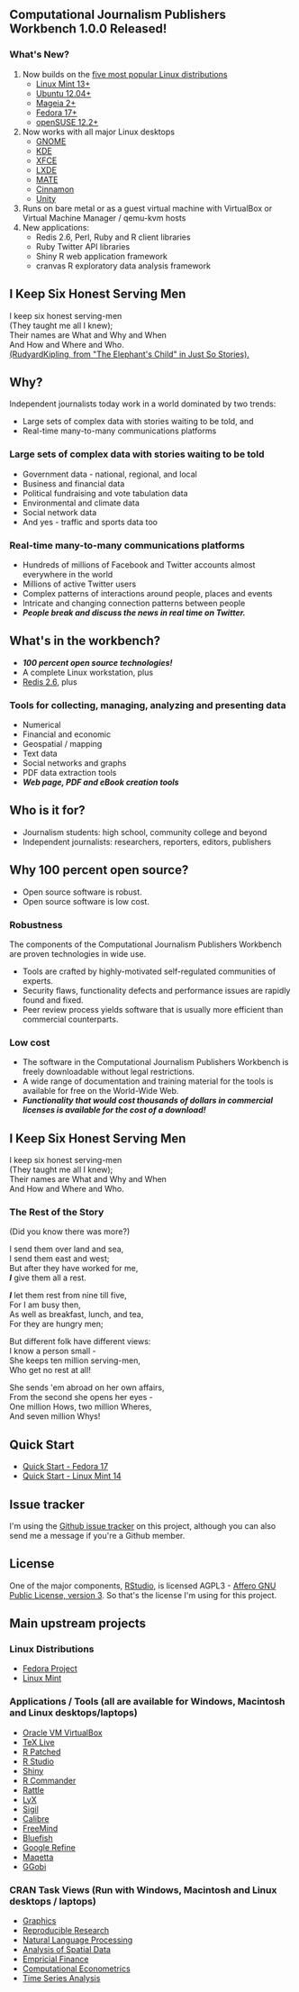## Computational Journalism Publishers Workbench 1.0.0 Released!

### What's New?

1. Now builds on the [five most popular Linux distributions](http://distrowatch.com/dwres.php?resource=popularity)
    * [Linux Mint 13+](http://linuxmint.com/)
    * [Ubuntu 12.04+](http://www.ubuntu.com/)
    * [Mageia 2+](http://www.mageia.org/en/)
    * [Fedora 17+](https://fedoraproject.org/)
    * [openSUSE 12.2+](http://www.opensuse.org/en/)
1. Now works with all major Linux desktops
    * [GNOME](http://www.gnome.org/)
    * [KDE](http://www.kde.org/)
    * [XFCE](http://www.xfce.org/)
    * [LXDE](http://lxde.org/)
    * [MATE](http://mate-desktop.org/)
    * [Cinnamon](http://cinnamon.linuxmint.com/)
    * [Unity](http://unity.ubuntu.com/)
1. Runs on bare metal or as a guest virtual machine with VirtualBox or Virtual Machine Manager / qemu-kvm hosts
1. New applications:
    * Redis 2.6, Perl, Ruby and R client libraries
    * Ruby Twitter API libraries
    * Shiny R web application framework
    * cranvas R exploratory data analysis framework

## I Keep Six Honest Serving Men
I keep six honest serving-men<br>
(They taught me all I knew);<br>
Their names are What and Why and When<br>
And How and Where and Who.<br>
[(RudyardKipling, from "The Elephant's Child" in Just So Stories).](http://c2.com/cgi/wiki?SixHonestServingMen)

## Why?
Independent journalists today work in a world dominated by two trends:

* Large sets of complex data with stories waiting to be told, and
* Real-time many-to-many communications platforms

### Large sets of complex data with stories waiting to be told
* Government data - national, regional, and local
* Business and financial data
* Political fundraising and vote tabulation data
* Environmental and climate data
* Social network data
* And yes - traffic and sports data too

### Real-time many-to-many communications platforms
* Hundreds of millions of Facebook and Twitter accounts almost everywhere in the world
* Millions of active Twitter users
* Complex patterns of interactions around people, places and events
* Intricate and changing connection patterns between people
* ***People break and discuss the news in real time on Twitter.***

## What's in the workbench?
* ***100 percent open source technologies!***
* A complete Linux workstation, plus
* [Redis 2.6](http://redis.io), plus

### Tools for collecting, managing, analyzing and presenting data
* Numerical
* Financial and economic
* Geospatial / mapping
* Text data
* Social networks and graphs
* PDF data extraction tools
* ***Web page, PDF and eBook creation tools***

## Who is it for?
* Journalism students: high school, community college and beyond
* Independent journalists: researchers, reporters, editors, publishers

## Why 100 percent open source?
* Open source software is robust.
* Open source software is low cost.

### Robustness
The components of the Computational Journalism Publishers Workbench are proven technologies in wide use. 

* Tools are crafted by highly-motivated self-regulated communities of experts.
* Security flaws, functionality defects and performance issues are rapidly found and fixed.
* Peer review process yields software that is usually more efficient than commercial counterparts.

### Low cost
* The software in the Computational Journalism Publishers Workbench is freely downloadable without legal restrictions.
* A wide range of documentation and training material for the tools is available for free on the World-Wide Web.
* ***Functionality that would cost thousands of dollars in commercial licenses is available for the cost of a download!***

## I Keep Six Honest Serving Men
I keep six honest serving-men<br>
(They taught me all I knew);<br>
Their names are What and Why and When<br>
And How and Where and Who.<br>

### The Rest of the Story
(Did you know there was more?)

I send them over land and sea,<br>
I send them east and west;<br>
But after they have worked for me,<br>
***I*** give them all a rest.<br>

***I*** let them rest from nine till five,<br>
For I am busy then,<br>
As well as breakfast, lunch, and tea,<br>
For they are hungry men;<br>

But different folk have different views:<br>
I know a person small -<br>
She keeps ten million serving-men,<br>
Who get no rest at all!<br>

She sends 'em abroad on her own affairs,<br>
From the second she opens her eyes -<br>
One million Hows, two million Wheres,<br>
And seven million Whys!<br>

## Quick Start

* [Quick Start - Fedora 17](https://github.com/znmeb/Computational-Journalism-Publishers-Workbench/blob/master/GettingStartedFedora.md)
* [Quick Start - Linux Mint 14](https://github.com/znmeb/Computational-Journalism-Publishers-Workbench/blob/master/GettingStartedLinuxMint.md)

## Issue tracker
I'm using the [Github issue tracker](https://github.com/znmeb/Computational-Journalism-Publishers-Workbench/issues) on this project, although you can also send me a message if you're a Github member.

## License
One of the major components, [RStudio](https://github.com/rstudio/rstudio), is licensed AGPL3 - [Affero GNU Public License, version 3](http://www.gnu.org/licenses/agpl-3.0.txt). So that's the license I'm using for this project.

## Main upstream projects
### Linux Distributions
* [Fedora Project](https://fedoraproject.org/)
* [Linux Mint](http://linuxmint.com/)

### Applications / Tools (all are available for Windows, Macintosh and Linux desktops/laptops)
* [Oracle VM VirtualBox](https://www.virtualbox.org/wiki/Downloads)
* [TeX Live](http://www.tug.org/texlive/acquire-netinstall.html)
* [R Patched](ftp://ftp.stat.math.ethz.ch/Software/R/)
* [R Studio](http://rstudio.org/download/)
* [Shiny](http://www.rstudio.com/shiny/)
* [R Commander](http://socserv.mcmaster.ca/jfox/Misc/Rcmdr/)
* [Rattle](http://rattle.togaware.com/)
* [LyX](http://www.lyx.org/Download)
* [Sigil](http://code.google.com/p/sigil/downloads/list)
* [Calibre](http://calibre-ebook.com/download)
* [FreeMind](http://freemind.sourceforge.net/wiki/index.php/Main_Page)
* [Bluefish](http://bluefish.openoffice.nl/download.html)
* [Google Refine](http://code.google.com/p/google-refine/)
* [Maqetta](http://maqetta.org/)
* [GGobi](http://www.ggobi.org/downloads/)

### CRAN Task Views (Run with Windows, Macintosh and Linux desktops / laptops)
* [Graphics](http://cran.cnr.berkeley.edu/web/views/Graphics.html)
* [Reproducible Research](http://cran.cnr.berkeley.edu/web/views/ReproducibleResearch.html)
* [Natural Language Processing](http://cran.cnr.berkeley.edu/web/views/NaturalLanguageProcessing.html)
* [Analysis of Spatial Data](http://cran.cnr.berkeley.edu/web/views/Spatial.html)
* [Empricial Finance](http://cran.cnr.berkeley.edu/web/views/Finance.html)
* [Computational Econometrics](http://cran.cnr.berkeley.edu/web/views/Econometrics.html)
* [Time Series Analysis](http://cran.cnr.berkeley.edu/web/views/TimeSeries.html)
